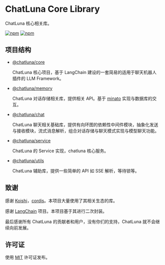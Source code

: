 # ChatLuna Core Library

ChatLuna 核心相关库。

[![npm](https://img.shields.io/npm/v/@chatluna/core)](https://www.npmjs.com/package/@chatluna/core) [![npm](https://img.shields.io/npm/dm/@chatluna/core)](https://www.npmjs.com/package/@chatluna/core)

## 项目结构

- [@chatluna/core](./packages/core/README.MD)

  ChatLuna 核心项目，基于 LangChain 建设的一套简易的适用于聊天机器人插件的 LLM Framework。

- [@chatluna/memory](./packages/memory/README.MD)

  ChatLuna 对话存储相关库，提供相关 API。基于 [minato](https://github.com/cordiverse/minato) 实现与数据库的交互。

- [@chatluna/chat](./packages/chat/README.MD)

  ChatLuna 聊天相关基础库，提供有向环图的依赖性中间件模块，抽象化发送与接收模块，流式消息解析，组合对话存储与聊天模式实现与模型聊天功能。

- [@chatluna/service](./packages/service/README.MD)

  ChatLuna 的 Service 实现，chatluna 核心服务。

- [@chatluna/utils](./packages/utils/README.MD)

  ChatLuna 辅助库，提供一些简单的 API 如 SSE 解析，等待锁等。

## 致谢

感谢 [Koishi](https://github.com/koishijs/koishi)，[cordis](https://github.com/cordiverse/cordis)。本项目大量使用了其相关生态的库。

感谢 [LangChain](https://github.com/langchain-ai/langchainjs) 项目。本项目基于其进行二次封装。

最后感谢所有 ChatLuna 的贡献者和用户，没有你们的支持，ChatLuna 就不会继续向前发展。

## 许可证

使用 [MIT](./LICENSE) 许可证发布。
